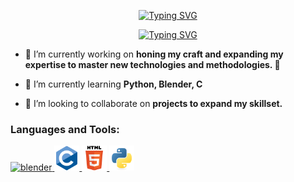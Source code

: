 <p align="center">
  <a href="https://git.io/typing-svg"><img src="https://readme-typing-svg.demolab.com?font=Sixtyfour+Convergence&pause=1000&color=F7B1B3&background=84F2FF00&center=true&vCenter=true&multiline=true&width=435&lines=Hello%2C+I+am+Rishil." alt="Typing SVG" /></a>
      <p align="center">
        <a href="https://git.io/typing-svg"><img src="https://readme-typing-svg.demolab.com?font=Great+Vibes&size=30&pause=1000&color=F75E5D&background=84F2FF00&vCenter=true&multiline=true&width=435&lines=Learning+to+make+some+magic!" alt="Typing SVG" /></a>

- 🔭 I’m currently working on **honing my craft and expanding my expertise to master new technologies and methodologies. 🌱**

- 🌱 I’m currently learning **Python, Blender, C**

- 👯 I’m looking to collaborate on **projects to expand my skillset.**


<h3 align="left">Languages and Tools:</h3>
<p align="left"> <a href="https://www.blender.org/" target="_blank" rel="noreferrer"> <img src="https://download.blender.org/branding/community/blender_community_badge_white.svg" alt="blender" width="40" height="40"/> </a> <a href="https://www.cprogramming.com/" target="_blank" rel="noreferrer"> <img src="https://raw.githubusercontent.com/devicons/devicon/master/icons/c/c-original.svg" alt="c" width="40" height="40"/> </a> <a href="https://www.w3.org/html/" target="_blank" rel="noreferrer"> <img src="https://raw.githubusercontent.com/devicons/devicon/master/icons/html5/html5-original-wordmark.svg" alt="html5" width="40" height="40"/> </a> <a href="https://www.python.org" target="_blank" rel="noreferrer"> <img src="https://raw.githubusercontent.com/devicons/devicon/master/icons/python/python-original.svg" alt="python" width="40" height="40"/> </a> </p>
